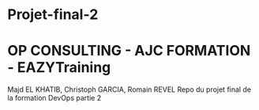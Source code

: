 # Projet-final-2
# OP CONSULTING - AJC FORMATION - EAZYTraining
Majd EL KHATIB, Christoph GARCIA, Romain REVEL
Repo du projet final de la formation DevOps partie 2

